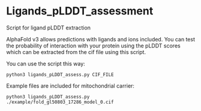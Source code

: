 # Ligands_pLDDT_assessment
Script for ligand pLDDT extraction

AlphaFold v3 allows predictions with ligands and ions included. You can test the probability of interaction with your protein using the pLDDT scores which can be extracted from the cif file using this script.

You can use the script this way:

```python3 ligands_pLDDT_assess.py CIF_FILE```

Example files are included for mitochondrial carrier:

```python3 ligands_pLDDT_assess.py ./example/fold_gl50803_17286_model_0.cif```
